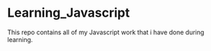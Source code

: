 # Learning_Javascript
This repo contains all of my Javascript work  that i have done during learning.
